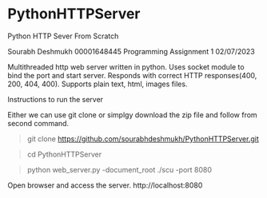 # PythonHTTPServer
Python HTTP Sever From Scratch

Sourabh Deshmukh
00001648445
Programming Assignment 1
02/07/2023


Multithreaded http web server written in python.
Uses socket module to bind the port and start server.
Responds with correct HTTP responses(400, 200, 404, 400). Supports plain text, html, images files.

Instructions to run the server

Either we can use git clone or simplgy download the zip file and follow from second command.

> git clone https://github.com/sourabhdeshmukh/PythonHTTPServer.git

> cd PythonHTTPServer

> python web_server.py -document_root ./scu -port 8080

Open browser and access the server. http://localhost:8080
